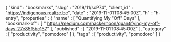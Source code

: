 {
  "kind" : "bookmarks",
  "slug" : "2019/11/scP74",
  "client_id" : "https://indigenous.realize.be",
  "date" : "2019-11-01T08:45:00Z",
  "h" : "h-entry",
  "properties" : {
    "name" : [ "Quantifying My \"Off\" Days" ],
    "bookmark-of" : [ " https://medium.com/hackernoon/quantifying-my-off-days-27e85f5bc157" ],
    "published" : [ "2019-11-01T08:45:00Z" ],
    "category" : [ "productivity", "pomodoro" ]
  },
  "tags" : [ "productivity", "pomodoro" ]
}
